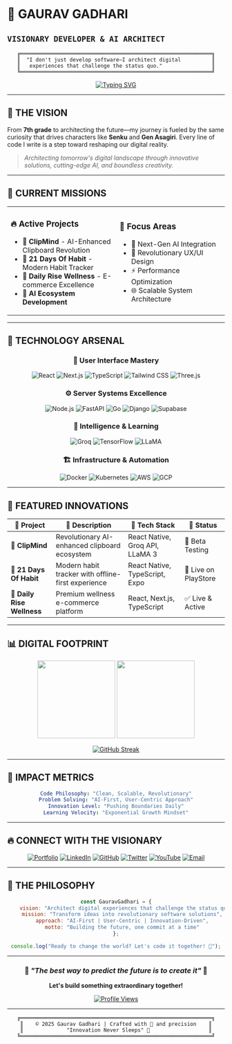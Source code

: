 # 🌟 GAURAV GADHARI
## `VISIONARY DEVELOPER & AI ARCHITECT`

<div align="center">

```ascii
╔══════════════════════════════════════════════════════════════╗
║  "I don't just develop software—I architect digital          ║
║   experiences that challenge the status quo."                ║
╚══════════════════════════════════════════════════════════════╝
```

[![Typing SVG](https://readme-typing-svg.herokuapp.com?font=Orbitron&size=28&duration=3000&pause=1000&color=00D9FF&center=true&vCenter=true&width=800&lines=Architecting+Tomorrow's+Digital+Landscape;AI+Systems+%26+Innovation+Pioneer;Full+Stack+%7C+React+%7C+FastAPI+Expert;Building+the+Future%2C+One+Line+at+a+Time)](https://git.io/typing-svg)

</div>

---

## 🚀 **THE VISION**

From **7th grade** to architecting the future—my journey is fueled by the same curiosity that drives characters like **Senku** and **Gen Asagiri**. Every line of code I write is a step toward reshaping our digital reality.

> *Architecting tomorrow's digital landscape through innovative solutions, cutting-edge AI, and boundless creativity.*

---

## 🎯 **CURRENT MISSIONS**

<table>
<tr>
<td width="50%">

### 🔥 **Active Projects**
- 🧠 **ClipMind** - AI-Enhanced Clipboard Revolution
- 📱 **21 Days Of Habit** - Modern Habit Tracker
- 🌿 **Daily Rise Wellness** - E-commerce Excellence
- 🤖 **AI Ecosystem Development**

</td>
<td width="50%">

### 🎯 **Focus Areas**
- 🚀 Next-Gen AI Integration
- 🎨 Revolutionary UX/UI Design  
- ⚡ Performance Optimization
- 🌐 Scalable System Architecture

</td>
</tr>
</table>

---

## 💫 **TECHNOLOGY ARSENAL**

<div align="center">

### 🎨 **User Interface Mastery**
![React](https://img.shields.io/badge/React-20232A?style=for-the-badge&logo=react&logoColor=61DAFB)
![Next.js](https://img.shields.io/badge/Next.js-000000?style=for-the-badge&logo=next.js&logoColor=white)
![TypeScript](https://img.shields.io/badge/TypeScript-007ACC?style=for-the-badge&logo=typescript&logoColor=white)
![Tailwind CSS](https://img.shields.io/badge/Tailwind_CSS-38B2AC?style=for-the-badge&logo=tailwind-css&logoColor=white)
![Three.js](https://img.shields.io/badge/Three.js-000000?style=for-the-badge&logo=three.js&logoColor=white)

### ⚙️ **Server Systems Excellence**
![Node.js](https://img.shields.io/badge/Node.js-43853D?style=for-the-badge&logo=node.js&logoColor=white)
![FastAPI](https://img.shields.io/badge/FastAPI-009688?style=for-the-badge&logo=fastapi&logoColor=white)
![Go](https://img.shields.io/badge/Go-00ADD8?style=for-the-badge&logo=go&logoColor=white)
![Django](https://img.shields.io/badge/Django-092E20?style=for-the-badge&logo=django&logoColor=white)
![Supabase](https://img.shields.io/badge/Supabase-3ECF8E?style=for-the-badge&logo=supabase&logoColor=white)

### 🧠 **Intelligence & Learning**
![Groq](https://img.shields.io/badge/Groq_API-FF6B6B?style=for-the-badge&logo=groq&logoColor=white)
![TensorFlow](https://img.shields.io/badge/TensorFlow-FF6F00?style=for-the-badge&logo=tensorflow&logoColor=white)
![LLaMA](https://img.shields.io/badge/LLaMA_3-4A90E2?style=for-the-badge&logo=meta&logoColor=white)

### 🏗️ **Infrastructure & Automation**
![Docker](https://img.shields.io/badge/Docker-2CA5E0?style=for-the-badge&logo=docker&logoColor=white)
![Kubernetes](https://img.shields.io/badge/Kubernetes-326ce5?style=for-the-badge&logo=kubernetes&logoColor=white)
![AWS](https://img.shields.io/badge/AWS-FF9900?style=for-the-badge&logo=amazon-aws&logoColor=white)
![GCP](https://img.shields.io/badge/Google_Cloud-4285F4?style=for-the-badge&logo=google-cloud&logoColor=white)

</div>

---

## 🌟 **FEATURED INNOVATIONS**

<div align="center">

| 🚀 Project | 📝 Description | 🔧 Tech Stack | 🎯 Status |
|------------|----------------|----------------|-----------|
| **🧠 ClipMind** | Revolutionary AI-enhanced clipboard ecosystem | React Native, Groq API, LLaMA 3 | 🔄 Beta Testing |
| **📱 21 Days Of Habit** | Modern habit tracker with offline-first experience | React Native, TypeScript, Expo | 🚀 Live on PlayStore |
| **🌿 Daily Rise Wellness** | Premium wellness e-commerce platform | React, Next.js, TypeScript | ✅ Live & Active |

</div>

---

## 📊 **DIGITAL FOOTPRINT**

<div align="center">

<img height="180em" src="https://github-readme-stats.vercel.app/api?username=GauravGadhari&show_icons=true&theme=tokyonight&include_all_commits=true&count_private=true"/>
<img height="180em" src="https://github-readme-stats.vercel.app/api/top-langs/?username=GauravGadhari&layout=compact&langs_count=8&theme=tokyonight"/>

</div>

<div align="center">

[![GitHub Streak](https://github-readme-streak-stats.herokuapp.com/?user=GauravGadhari&theme=tokyonight)](https://git.io/streak-stats)

</div>

---

## 🎯 **IMPACT METRICS**

<div align="center">

```yaml
Code Philosophy: "Clean, Scalable, Revolutionary"
Problem Solving: "AI-First, User-Centric Approach"
Innovation Level: "Pushing Boundaries Daily"
Learning Velocity: "Exponential Growth Mindset"
```

</div>

---

## 🔥 **CONNECT WITH THE VISIONARY**

<div align="center">

[![Portfolio](https://img.shields.io/badge/Portfolio-FF5722?style=for-the-badge&logo=todoist&logoColor=white)](https://gaurav-gadhari.vercel.app)
[![LinkedIn](https://img.shields.io/badge/LinkedIn-0077B5?style=for-the-badge&logo=linkedin&logoColor=white)](https://www.linkedin.com/in/gaurav-gadhari-579558275/)
[![GitHub](https://img.shields.io/badge/GitHub-100000?style=for-the-badge&logo=github&logoColor=white)](https://github.com/GauravGadhari)
[![Twitter](https://img.shields.io/badge/Twitter-1DA1F2?style=for-the-badge&logo=twitter&logoColor=white)](https://x.com/AGauravHere)
[![YouTube](https://img.shields.io/badge/YouTube-FF0000?style=for-the-badge&logo=youtube&logoColor=white)](https://www.youtube.com/@codewithgaurav37)
[![Email](https://img.shields.io/badge/Email-D14836?style=for-the-badge&logo=gmail&logoColor=white)](mailto:gauravgadhari39@gmail.com)

</div>

---

## 🎨 **THE PHILOSOPHY**

<div align="center">

```javascript
const GauravGadhari = {
    vision: "Architect digital experiences that challenge the status quo",
    mission: "Transform ideas into revolutionary software solutions",
    approach: "AI-First | User-Centric | Innovation-Driven",
    motto: "Building the future, one commit at a time"
};

console.log("Ready to change the world? Let's code it together! 🚀");
```

</div>

---

<div align="center">

### 🌟 *"The best way to predict the future is to create it"* 🌟

**Let's build something extraordinary together!**

[![Profile Views](https://komarev.com/ghpvc/?username=GauravGadhari&color=00D9FF&style=for-the-badge)](https://github.com/GauravGadhari)

</div>

---

<div align="center">

```ascii
╔══════════════════════════════════════════════════════════════╗
║    © 2025 Gaurav Gadhari | Crafted with 💙 and precision    ║
║              "Innovation Never Sleeps" 🚀                   ║
╚══════════════════════════════════════════════════════════════╝
```

</div>
